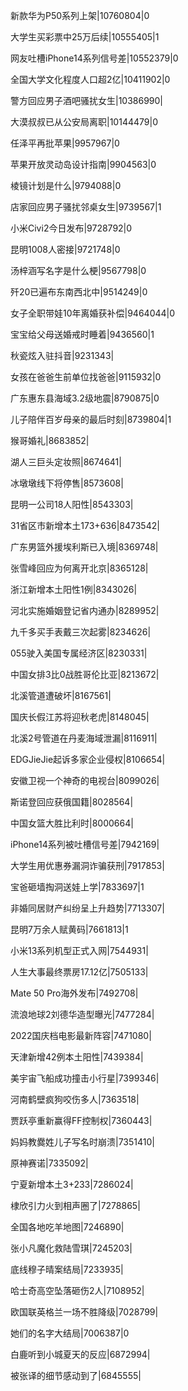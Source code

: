 新款华为P50系列上架|10760804|0

大学生买彩票中25万后续|10555405|1

网友吐槽iPhone14系列信号差|10552379|0

全国大学文化程度人口超2亿|10411902|0

警方回应男子酒吧骚扰女生|10386990|

大漠叔叔已从公安局离职|10144479|0

任泽平再批苹果|9957967|0

苹果开放灵动岛设计指南|9904563|0

棱镜计划是什么|9794088|0

店家回应男子骚扰邻桌女生|9739567|1

小米Civi2今日发布|9728792|0

昆明1008人密接|9721748|0

汤梓涵写名字是什么梗|9567798|0

歼20已遍布东南西北中|9514249|0

女子全职带娃10年离婚获补偿|9464044|0

宝宝给父母送婚戒时睡着|9436560|1

秋瓷炫入驻抖音|9231343|

女孩在爸爸生前单位找爸爸|9115932|0

广东惠东县海域3.2级地震|8790875|0

儿子陪伴百岁母亲的最后时刻|8739804|1

猴哥婚礼|8683852|

湖人三巨头定妆照|8674641|

冰墩墩线下将停售|8573608|

昆明一公司18人阳性|8543303|

31省区市新增本土173+636|8473542|

广东男篮外援埃利斯已入境|8369748|

张雪峰回应为何离开北京|8365128|

浙江新增本土阳性1例|8343026|

河北实施婚姻登记省内通办|8289952|

九千多买手表戴三次起雾|8234626|

055驶入美国专属经济区|8230331|

中国女排3比0战胜哥伦比亚|8213672|

北溪管道遭破坏|8167561|

国庆长假江苏将迎秋老虎|8148045|

北溪2号管道在丹麦海域泄漏|8116911|

EDGJieJie起诉多家企业侵权|8106654|

安徽卫视一个神奇的电视台|8099026|

斯诺登回应获俄国籍|8028564|

中国女篮大胜比利时|8000664|

iPhone14系列被吐槽信号差|7942169|

大学生用优惠券漏洞诈骗获刑|7917853|

宝爸砸墙掏洞送娃上学|7833697|1

非婚同居财产纠纷呈上升趋势|7713307|

昆明7万余人赋黄码|7661813|1

小米13系列机型正式入网|7544931|

人生大事最终票房17.12亿|7505133|

Mate 50 Pro海外发布|7492708|

流浪地球2刘德华造型曝光|7477284|

2022国庆档电影最新阵容|7471080|

天津新增42例本土阳性|7439384|

美宇宙飞船成功撞击小行星|7399346|

河南鹤壁疯狗咬伤多人|7363518|

贾跃亭重新赢得FF控制权|7360443|

妈妈教爨姓儿子写名时崩溃|7351410|

原神赛诺|7335092|

宁夏新增本土3+233|7286024|

棣欣引力火到相声圈了|7278865|

全国各地吃羊地图|7246890|

张小凡魔化救陆雪琪|7245203|

底线穆子晴案结局|7233935|

哈士奇高空坠落砸伤2人|7108952|

欧国联英格兰一场不胜降级|7028799|

她们的名字大结局|7006387|0

白鹿听到小城夏天的反应|6872994|

被张译的细节感动到了|6845555|

